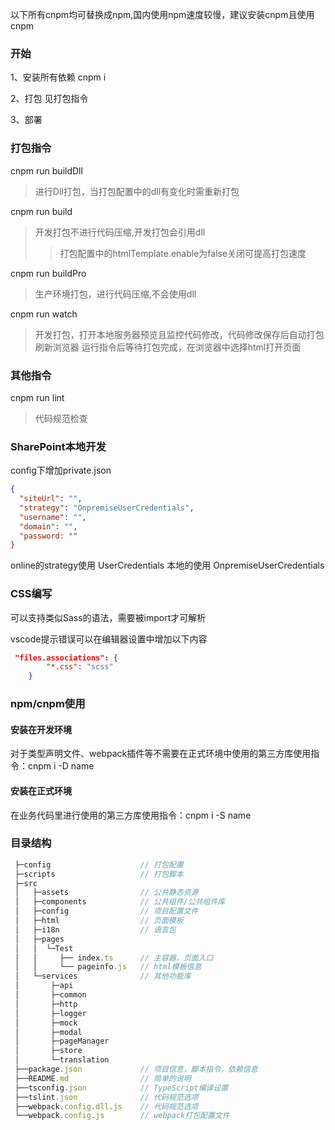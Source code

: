 以下所有cnpm均可替换成npm,国内使用npm速度较慢，建议安装cnpm且使用cnpm


### 开始
1、安装所有依赖
cnpm i

2、打包
    见打包指令

3、部署


### 打包指令  
cnpm run buildDll
   > 进行Dll打包，当打包配置中的dll有变化时需重新打包



cnpm run build
   > 开发打包不进行代码压缩,开发打包会引用dll 
   >
   > >  打包配置中的htmlTemplate.enable为false关闭可提高打包速度



cnpm run buildPro
   > 生产环境打包，进行代码压缩,不会使用dll



cnpm run watch
   > 开发打包，打开本地服务器预览且监控代码修改，代码修改保存后自动打包刷新浏览器
   > 运行指令后等待打包完成，在浏览器中选择html打开页面


### 其他指令
cnpm run lint
   > 代码规范检查




### SharePoint本地开发
config下增加private.json
```json
{
  "siteUrl": "",
  "strategy": "OnpremiseUserCredentials",
  "username": "",
  "domain": "",
  "password: ""
}
```

online的strategy使用 UserCredentials
本地的使用 OnpremiseUserCredentials



### CSS编写
可以支持类似Sass的语法，需要被import才可解析

vscode提示错误可以在编辑器设置中增加以下内容

```json
 "files.associations": {
        "*.css": "scss"
    }
```



### npm/cnpm使用 

#### 安装在开发环境
对于类型声明文件、webpack插件等不需要在正式环境中使用的第三方库使用指令：cnpm i -D name




#### 安装在正式环境
在业务代码里进行使用的第三方库使用指令：cnpm i -S name




### 目录结构
```js
 ├─config                    // 打包配置
 ├─scripts                   // 打包脚本
 ├─src
 │   ├─assets                // 公共静态资源
 │   ├─components            // 公共组件/公共组件库
 │   ├─config                // 项目配置文件
 │   ├─html                  // 页面模板
 │   ├─i18n                  // 语言包
 │   ├─pages
 │   │  └─Test
 │   │     ├── index.ts      // 主容器，页面入口
 │   │     └── pageinfo.js   // html模板信息
 │   └─services              // 其他功能库
 │       ├─api
 │       ├─common
 │       ├─http
 │       ├─logger
 │       ├─mock
 │       ├─modal
 │       ├─pageManager
 │       ├─store
 │       └─translation
 ├──package.json             // 项目信息，脚本指令，依赖信息
 ├──README.md                // 简单的说明
 ├──tsconfig.json            // TypeScript编译设置
 ├──tslint.json              // 代码规范选项
 ├──webpack.config.dll.js    // 代码规范选项
 └──webpack.config.js        // webpack打包配置文件
```
